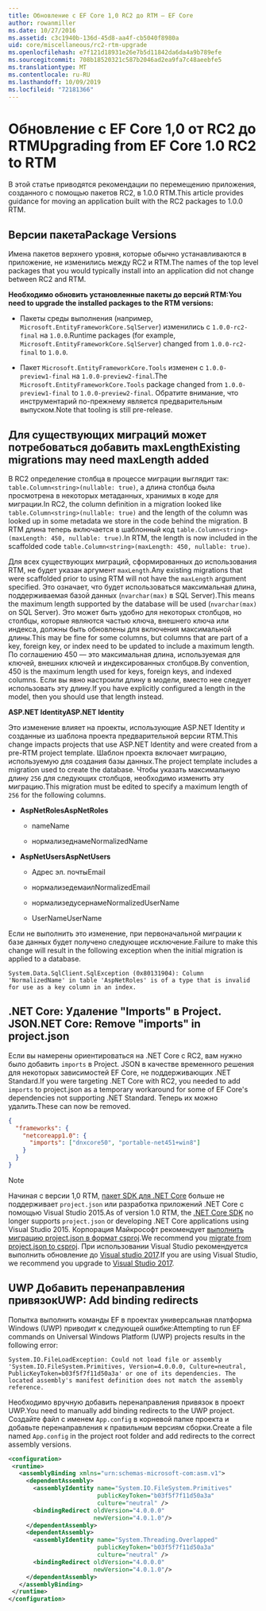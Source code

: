```yaml
---
title: Обновление с EF Core 1,0 RC2 до RTM — EF Core
author: rowanmiller
ms.date: 10/27/2016
ms.assetid: c3c1940b-136d-45d8-aa4f-cb5040f8980a
uid: core/miscellaneous/rc2-rtm-upgrade
ms.openlocfilehash: e7f121d18931e26e7b5d11842da6da4a9b789efe
ms.sourcegitcommit: 708b18520321c587b2046ad2ea9fa7c48aeebfe5
ms.translationtype: MT
ms.contentlocale: ru-RU
ms.lasthandoff: 10/09/2019
ms.locfileid: "72181366"
---
```

# <a name="upgrading-from-ef-core-10-rc2-to-rtm"></a><span data-ttu-id="6cbad-102">Обновление с EF Core 1,0 от RC2 до RTM</span><span class="sxs-lookup"><span data-stu-id="6cbad-102">Upgrading from EF Core 1.0 RC2 to RTM</span></span>

<span data-ttu-id="6cbad-103">В этой статье приводятся рекомендации по перемещению приложения, созданного с помощью пакетов RC2, в 1.0.0 RTM.</span><span class="sxs-lookup"><span data-stu-id="6cbad-103">This article provides guidance for moving an application built with the RC2 packages to 1.0.0 RTM.</span></span>

## <a name="package-versions"></a><span data-ttu-id="6cbad-104">Версии пакета</span><span class="sxs-lookup"><span data-stu-id="6cbad-104">Package Versions</span></span>

<span data-ttu-id="6cbad-105">Имена пакетов верхнего уровня, которые обычно устанавливаются в приложение, не изменились между RC2 и RTM.</span><span class="sxs-lookup"><span data-stu-id="6cbad-105">The names of the top level packages that you would typically install into an application did not change between RC2 and RTM.</span></span>

<span data-ttu-id="6cbad-106">**Необходимо обновить установленные пакеты до версий RTM:**</span><span class="sxs-lookup"><span data-stu-id="6cbad-106">**You need to upgrade the installed packages to the RTM versions:**</span></span>

* <span data-ttu-id="6cbad-107">Пакеты среды выполнения (например, `Microsoft.EntityFrameworkCore.SqlServer`) изменились с `1.0.0-rc2-final` на `1.0.0`.</span><span class="sxs-lookup"><span data-stu-id="6cbad-107">Runtime packages (for example, `Microsoft.EntityFrameworkCore.SqlServer`) changed from `1.0.0-rc2-final` to `1.0.0`.</span></span>

* <span data-ttu-id="6cbad-108">Пакет `Microsoft.EntityFrameworkCore.Tools` изменен с `1.0.0-preview1-final` на `1.0.0-preview2-final`.</span><span class="sxs-lookup"><span data-stu-id="6cbad-108">The `Microsoft.EntityFrameworkCore.Tools` package changed from `1.0.0-preview1-final` to `1.0.0-preview2-final`.</span></span> <span data-ttu-id="6cbad-109">Обратите внимание, что инструментарий по-прежнему является предварительным выпуском.</span><span class="sxs-lookup"><span data-stu-id="6cbad-109">Note that tooling is still pre-release.</span></span>

## <a name="existing-migrations-may-need-maxlength-added"></a><span data-ttu-id="6cbad-110">Для существующих миграций может потребоваться добавить maxLength</span><span class="sxs-lookup"><span data-stu-id="6cbad-110">Existing migrations may need maxLength added</span></span>

<span data-ttu-id="6cbad-111">В RC2 определение столбца в процессе миграции выглядит так: `table.Column<string>(nullable: true)`, а длина столбца была просмотрена в некоторых метаданных, хранимых в коде для миграции.</span><span class="sxs-lookup"><span data-stu-id="6cbad-111">In RC2, the column definition in a migration looked like `table.Column<string>(nullable: true)` and the length of the column was looked up in some metadata we store in the code behind the migration.</span></span> <span data-ttu-id="6cbad-112">В RTM длина теперь включается в шаблонный код `table.Column<string>(maxLength: 450, nullable: true)`.</span><span class="sxs-lookup"><span data-stu-id="6cbad-112">In RTM, the length is now included in the scaffolded code `table.Column<string>(maxLength: 450, nullable: true)`.</span></span>

<span data-ttu-id="6cbad-113">Для всех существующих миграций, сформированных до использования RTM, не будет указан аргумент `maxLength`.</span><span class="sxs-lookup"><span data-stu-id="6cbad-113">Any existing migrations that were scaffolded prior to using RTM will not have the `maxLength` argument specified.</span></span> <span data-ttu-id="6cbad-114">Это означает, что будет использоваться максимальная длина, поддерживаемая базой данных (`nvarchar(max)` в SQL Server).</span><span class="sxs-lookup"><span data-stu-id="6cbad-114">This means the maximum length supported by the database will be used (`nvarchar(max)` on SQL Server).</span></span> <span data-ttu-id="6cbad-115">Это может быть удобно для некоторых столбцов, но столбцы, которые являются частью ключа, внешнего ключа или индекса, должны быть обновлены для включения максимальной длины.</span><span class="sxs-lookup"><span data-stu-id="6cbad-115">This may be fine for some columns, but columns that are part of a key, foreign key, or index need to be updated to include a maximum length.</span></span> <span data-ttu-id="6cbad-116">По соглашению 450 — это максимальная длина, используемая для ключей, внешних ключей и индексированных столбцов.</span><span class="sxs-lookup"><span data-stu-id="6cbad-116">By convention, 450 is the maximum length used for keys, foreign keys, and indexed columns.</span></span> <span data-ttu-id="6cbad-117">Если вы явно настроили длину в модели, вместо нее следует использовать эту длину.</span><span class="sxs-lookup"><span data-stu-id="6cbad-117">If you have explicitly configured a length in the model, then you should use that length instead.</span></span>

<span data-ttu-id="6cbad-118">**ASP.NET Identity**</span><span class="sxs-lookup"><span data-stu-id="6cbad-118">**ASP.NET Identity**</span></span>

<span data-ttu-id="6cbad-119">Это изменение влияет на проекты, использующие ASP.NET Identity и созданные из шаблона проекта предварительной версии RTM.</span><span class="sxs-lookup"><span data-stu-id="6cbad-119">This change impacts projects that use ASP.NET Identity and were created from a pre-RTM project template.</span></span> <span data-ttu-id="6cbad-120">Шаблон проекта включает миграцию, используемую для создания базы данных.</span><span class="sxs-lookup"><span data-stu-id="6cbad-120">The project template includes a migration used to create the database.</span></span> <span data-ttu-id="6cbad-121">Чтобы указать максимальную длину `256` для следующих столбцов, необходимо изменить эту миграцию.</span><span class="sxs-lookup"><span data-stu-id="6cbad-121">This migration must be edited to specify a maximum length of `256` for the following columns.</span></span>

*  <span data-ttu-id="6cbad-122">**AspNetRoles**</span><span class="sxs-lookup"><span data-stu-id="6cbad-122">**AspNetRoles**</span></span>

    * <span data-ttu-id="6cbad-123">name</span><span class="sxs-lookup"><span data-stu-id="6cbad-123">Name</span></span>

    * <span data-ttu-id="6cbad-124">нормализеднаме</span><span class="sxs-lookup"><span data-stu-id="6cbad-124">NormalizedName</span></span>

*  <span data-ttu-id="6cbad-125">**AspNetUsers**</span><span class="sxs-lookup"><span data-stu-id="6cbad-125">**AspNetUsers**</span></span>

   * <span data-ttu-id="6cbad-126">Адрес эл. почты</span><span class="sxs-lookup"><span data-stu-id="6cbad-126">Email</span></span>

   * <span data-ttu-id="6cbad-127">нормализедемаил</span><span class="sxs-lookup"><span data-stu-id="6cbad-127">NormalizedEmail</span></span>

   * <span data-ttu-id="6cbad-128">нормализедусернаме</span><span class="sxs-lookup"><span data-stu-id="6cbad-128">NormalizedUserName</span></span>

   * <span data-ttu-id="6cbad-129">UserName</span><span class="sxs-lookup"><span data-stu-id="6cbad-129">UserName</span></span>

<span data-ttu-id="6cbad-130">Если не выполнить это изменение, при первоначальной миграции к базе данных будет получено следующее исключение.</span><span class="sxs-lookup"><span data-stu-id="6cbad-130">Failure to make this change will result in the following exception when the initial migration is applied to a database.</span></span>

```console
System.Data.SqlClient.SqlException (0x80131904): Column 'NormalizedName' in table 'AspNetRoles' is of a type that is invalid for use as a key column in an index.
```

## <a name="net-core-remove-imports-in-projectjson"></a><span data-ttu-id="6cbad-131">.NET Core: Удаление "Imports" в Project. JSON</span><span class="sxs-lookup"><span data-stu-id="6cbad-131">.NET Core: Remove "imports" in project.json</span></span>

<span data-ttu-id="6cbad-132">Если вы намерены ориентироваться на .NET Core с RC2, вам нужно было добавить `imports` в Project. JSON в качестве временного решения для некоторых зависимостей EF Core, не поддерживающих .NET Standard.</span><span class="sxs-lookup"><span data-stu-id="6cbad-132">If you were targeting .NET Core with RC2, you needed to add `imports` to project.json as a temporary workaround for some of EF Core's dependencies not supporting .NET Standard.</span></span> <span data-ttu-id="6cbad-133">Теперь их можно удалить.</span><span class="sxs-lookup"><span data-stu-id="6cbad-133">These can now be removed.</span></span>

``` json
{
  "frameworks": {
    "netcoreapp1.0": {
      "imports": ["dnxcore50", "portable-net451+win8"]
    }
  }
}
```

> [!NOTE]  
> <span data-ttu-id="6cbad-134">Начиная с версии 1,0 RTM, [пакет SDK для .NET Core](https://www.microsoft.com/net/download/core) больше не поддерживает `project.json` или разработка приложений .NET Core с помощью Visual Studio 2015.</span><span class="sxs-lookup"><span data-stu-id="6cbad-134">As of version 1.0 RTM, the [.NET Core SDK](https://www.microsoft.com/net/download/core) no longer supports `project.json` or developing .NET Core applications using Visual Studio 2015.</span></span> <span data-ttu-id="6cbad-135">Корпорация Майкрософт рекомендует [выполнить миграцию project.json в формат csproj](https://docs.microsoft.com/dotnet/articles/core/migration/).</span><span class="sxs-lookup"><span data-stu-id="6cbad-135">We recommend you [migrate from project.json to csproj](https://docs.microsoft.com/dotnet/articles/core/migration/).</span></span> <span data-ttu-id="6cbad-136">При использовании Visual Studio рекомендуется выполнить обновление до [Visual studio 2017](https://www.visualstudio.com/downloads/).</span><span class="sxs-lookup"><span data-stu-id="6cbad-136">If you are using Visual Studio, we recommend you upgrade to [Visual Studio 2017](https://www.visualstudio.com/downloads/).</span></span>

## <a name="uwp-add-binding-redirects"></a><span data-ttu-id="6cbad-137">UWP Добавить перенаправления привязок</span><span class="sxs-lookup"><span data-stu-id="6cbad-137">UWP: Add binding redirects</span></span>

<span data-ttu-id="6cbad-138">Попытка выполнить команды EF в проектах универсальная платформа Windows (UWP) приводит к следующей ошибке:</span><span class="sxs-lookup"><span data-stu-id="6cbad-138">Attempting to run EF commands on Universal Windows Platform (UWP) projects results in the following error:</span></span>

```console
System.IO.FileLoadException: Could not load file or assembly 'System.IO.FileSystem.Primitives, Version=4.0.0.0, Culture=neutral, PublicKeyToken=b03f5f7f11d50a3a' or one of its dependencies. The located assembly's manifest definition does not match the assembly reference.
```

<span data-ttu-id="6cbad-139">Необходимо вручную добавить перенаправления привязок в проект UWP.</span><span class="sxs-lookup"><span data-stu-id="6cbad-139">You need to manually add binding redirects to the UWP project.</span></span> <span data-ttu-id="6cbad-140">Создайте файл с именем `App.config` в корневой папке проекта и добавьте перенаправления к правильным версиям сборки.</span><span class="sxs-lookup"><span data-stu-id="6cbad-140">Create a file named `App.config` in the project root folder and add redirects to the correct assembly versions.</span></span>

```xml
<configuration>
 <runtime>
   <assemblyBinding xmlns="urn:schemas-microsoft-com:asm.v1">
     <dependentAssembly>
       <assemblyIdentity name="System.IO.FileSystem.Primitives"
                         publicKeyToken="b03f5f7f11d50a3a"
                         culture="neutral" />
       <bindingRedirect oldVersion="4.0.0.0"
                        newVersion="4.0.1.0"/>
     </dependentAssembly>
     <dependentAssembly>
       <assemblyIdentity name="System.Threading.Overlapped"
                         publicKeyToken="b03f5f7f11d50a3a"
                         culture="neutral" />
       <bindingRedirect oldVersion="4.0.0.0"
                        newVersion="4.0.1.0"/>
     </dependentAssembly>
   </assemblyBinding>
 </runtime>
</configuration>
```
